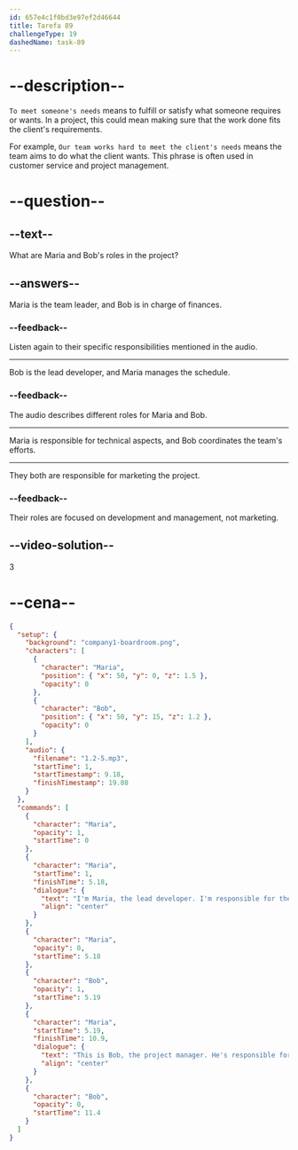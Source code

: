 ```yaml
---
id: 657e4c1f0bd3e97ef2d46644
title: Tarefa 89
challengeType: 19
dashedName: task-89
---
```


<!--
AUDIO REFERENCE:
I'm Maria, the lead developer. I’m responsible for the technical aspects of the project. This is Bob, the project manager. He’s responsible for coordinating our efforts to meet your needs.
-->

# --description--

`To meet someone's needs` means to fulfill or satisfy what someone requires or wants. In a project, this could mean making sure that the work done fits the client's requirements.

For example, `Our team works hard to meet the client's needs` means the team aims to do what the client wants. This phrase is often used in customer service and project management.

# --question--

## --text--

What are Maria and Bob's roles in the project?

## --answers--

Maria is the team leader, and Bob is in charge of finances.

### --feedback--

Listen again to their specific responsibilities mentioned in the audio.

---

Bob is the lead developer, and Maria manages the schedule.

### --feedback--

The audio describes different roles for Maria and Bob.

---

Maria is responsible for technical aspects, and Bob coordinates the team's efforts.

---

They both are responsible for marketing the project.

### --feedback--

Their roles are focused on development and management, not marketing.

## --video-solution--

3

# --cena--

```json
{
  "setup": {
    "background": "company1-boardroom.png",
    "characters": [
      {
        "character": "Maria",
        "position": { "x": 50, "y": 0, "z": 1.5 },
        "opacity": 0
      },
      {
        "character": "Bob",
        "position": { "x": 50, "y": 15, "z": 1.2 },
        "opacity": 0
      }
    ],
    "audio": {
      "filename": "1.2-5.mp3",
      "startTime": 1,
      "startTimestamp": 9.18,
      "finishTimestamp": 19.08
    }
  },
  "commands": [
    {
      "character": "Maria",
      "opacity": 1,
      "startTime": 0
    },
    {
      "character": "Maria",
      "startTime": 1,
      "finishTime": 5.18,
      "dialogue": {
        "text": "I'm Maria, the lead developer. I'm responsible for the technical aspects of the project.",
        "align": "center"
      }
    },
    {
      "character": "Maria",
      "opacity": 0,
      "startTime": 5.18
    },
    {
      "character": "Bob",
      "opacity": 1,
      "startTime": 5.19
    },
    {
      "character": "Maria",
      "startTime": 5.19,
      "finishTime": 10.9,
      "dialogue": {
        "text": "This is Bob, the project manager. He's responsible for coordinating our efforts to meet your needs.",
        "align": "center"
      }
    },
    {
      "character": "Bob",
      "opacity": 0,
      "startTime": 11.4
    }
  ]
}
```
